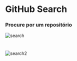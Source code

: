 # GitHub Search
### Procure por um repositório
![search](https://github.com/betortizPSG/api-github-dev/assets/117731405/0ea9e551-6e2f-4821-a342-6694c615343f)

#

![search2](https://github.com/betortizPSG/api-github-dev/assets/117731405/bd26f3d1-97fa-4bc4-b1f8-380e331a85bb)
